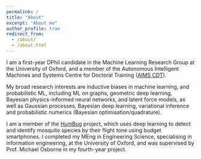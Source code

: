 ```yaml
---
permalink: /
title: "About"
excerpt: "About me"
author_profile: true
redirect_from: 
  - /about/
  - /about.html
---
```


I am a first-year DPhil candidate in the Machine Learning Research Group at the University of Oxford, and a member of the Autonomous Intelligent Machines and Systems Centre 
for Doctoral Training ([AIMS CDT](https://aims.robots.ox.ac.uk/)). 

My broad research interests are inductive biases in machine learning, and probabilistic ML, including ML on 
graphs, geometric deep learning, Bayesian physics-informed neural networks, and latent force models, as well as Gaussian processes, Bayesian deep learning, variational inference 
and probabilistic numerics (Bayesian optimisation/quadrature). 

I am a member of the [HumBug](https://humbug.ox.ac.uk/) project, which uses deep learning to detect and identify mosquito species by their 
flight tone using budget smartphones. I completed my MEng in Engineering Science, specialising in information engineering, at the University of 
Oxford, and was supervised by Prof. Michael Osborne in my fourth-year project.